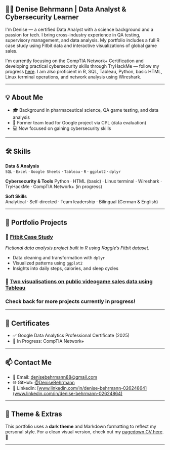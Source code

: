 ## 👩‍💻 Denise Behrmann | Data Analyst & Cybersecurity Learner

I'm Denise — a certified Data Analyst with a science background and a passion for tech.
I bring cross-industry experience in QA testing, supervisory management, and data analysis. My portfolio includes a full R case study using Fitbit data and interactive visualizations of global game sales.

I'm currently focusing on the CompTIA Network+ Certification and developing practical cybersecurity skills through TryHackMe — follow my progress [here](https://tryhackme.com/p/denisebehrmann). I am also proficient in R, SQL, Tableau, Python, basic HTML, Linux terminal operations, and network analysis using Wireshark.

---

## 💡 About Me
- 🎓 Background in pharmaceutical science, QA game testing, and data analysis
- 🧪 Former team lead for Google project via CPL (data evaluation)
- 💻 Now focused on gaining cybersecurity skills

---

## 🛠️ Skills

**Data & Analysis**  
`SQL` · `Excel` · `Google Sheets` · `Tableau` · `R` · `ggplot2` · `dplyr`

**Cybersecurity & Tools**
Python · HTML (basic) · Linux terminal · Wireshark · TryHackMe · CompTIA Network+ (in progress)

**Soft Skills**  
Analytical · Self-directed · Team leadership · Bilingual (German & English)

---

## 📁 Portfolio Projects

### 🔹 [Fitbit Case Study](https://rpubs.com/H_exe/1326257)
*Fictional data analysis project built in R using Kaggle’s Fitbit dataset.*  
- Data cleaning and transformation with `dplyr`
- Visualized patterns using `ggplot2`
- Insights into daily steps, calories, and sleep cycles

### 🔹 [Two visualisations on public videogame sales data using Tableau](https://public.tableau.com/app/profile/hexe/viz/GameSales_17513967623470/Dashboard2)

### Check back for more projects currently in progress!
---

## 📜 Certificates
- ✅ Google Data Analytics Professional Certificate (2025)
- 🔐 In Progress: CompTIA Network+

---

## 📫 Contact Me
- 📧 Email: denisebehrmann88@gmail.com  
- 🌐 GitHub: [@DeniseBehrmann](https://github.com/DeniseBehrmann)  
- 💼 LinkedIn: [www.linkedin.com/in/denise-behrmann-02624864](www.linkedin.com/in/denise-behrmann-02624864)

---

## 🖤 Theme & Extras
This portfolio uses a **dark theme** and Markdown formatting to reflect my personal style. For a clean visual version, check out my [pagedown CV here](https://denisebehrmann.github.io/Denise_CV/). 🎨

---
